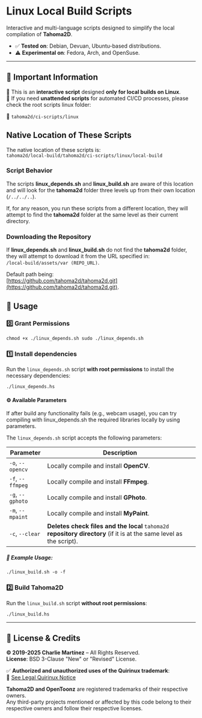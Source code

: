 # Linux Local Build Scripts

Interactive and multi-language scripts designed to simplify the local compilation of **Tahoma2D**.

- ✅ **Tested on**: Debian, Devuan, Ubuntu-based distributions.  
- ⚠️ **Experimental on**: Fedora, Arch, and OpenSuse.  

---

## 📌 Important Information

🔹 This is an **interactive script** designed **only for local builds on Linux**.  
🔹 If you need **unattended scripts** for automated CI/CD processes, please check the root scripts linux folder:  

📂 `tahoma2d/ci-scripts/linux`  

## Native Location of These Scripts  

The native location of these scripts is:  
`tahoma2d/local-build/tahoma2d/ci-scripts/linux/local-build`  

### Script Behavior  

The scripts **linux_depends.sh** and **linux_build.sh** are aware of this location and will look for the **tahoma2d** folder three levels up from their own location (`/../../..`).  

If, for any reason, you run these scripts from a different location, they will attempt to find the **tahoma2d** folder at the same level as their current directory.  

### Downloading the Repository  

If **linux_depends.sh** and **linux_build.sh** do not find the **tahoma2d** folder, they will attempt to download it from the URL specified in:  
`/local-build/assets/var (REPO_URL)`.  

Default path being:  
[https://github.com/tahoma2d/tahoma2d.git](https://github.com/tahoma2d/tahoma2d.git).

## 🚀 Usage

### 0️⃣ Grant Permissions

```
chmod +x ./linux_depends.sh sudo ./linux_depends.sh
```
### 1️⃣ Install dependencies  
Run the `linux_depends.sh` script **with root permissions** to install the necessary dependencies:

```
./linux_depends.hs
```

#### ⚙️ Available Parameters

If after build any functionality fails (e.g., webcam usage), you can try compiling with linux_depends.sh the required libraries locally by using parameters.

The `linux_depends.sh` script accepts the following parameters:

| Parameter | Description |
|-----------|-------------|
| `-o`, `--opencv` | Locally compile and install **OpenCV**. |
| `-f`, `--ffmpeg` | Locally compile and install **FFmpeg**. |
| `-g`, `--gphoto` | Locally compile and install **GPhoto**. |
| `-m`, `--mpaint` | Locally compile and install **MyPaint**. |
| `-c`, `--clear` | **Deletes check files and the local** `tahoma2d` **repository directory**  (if it is at the same level as the script). |

##### 🔹 Example Usage:

```
./linux_build.sh -o -f
```

### 2️⃣ Build Tahoma2D  
Run the `linux_build.sh` script **without root permissions**:

```
./linux_build.hs
```
---

## 📜 License & Credits  

**© 2019-2025 Charlie Martínez** – All Rights Reserved.  
**License**: BSD 3-Clause "New" or "Revised" License.  

✅ **Authorized and unauthorized uses of the Quirinux trademark**:  
🔗 [See Legal Quirinux Notice](https://www.quirinux.org/aviso-legal)  

**Tahoma2D and OpenToonz** are registered trademarks of their respective owners.  
Any third-party projects mentioned or affected by this code belong to their respective owners and follow their respective licenses.  
